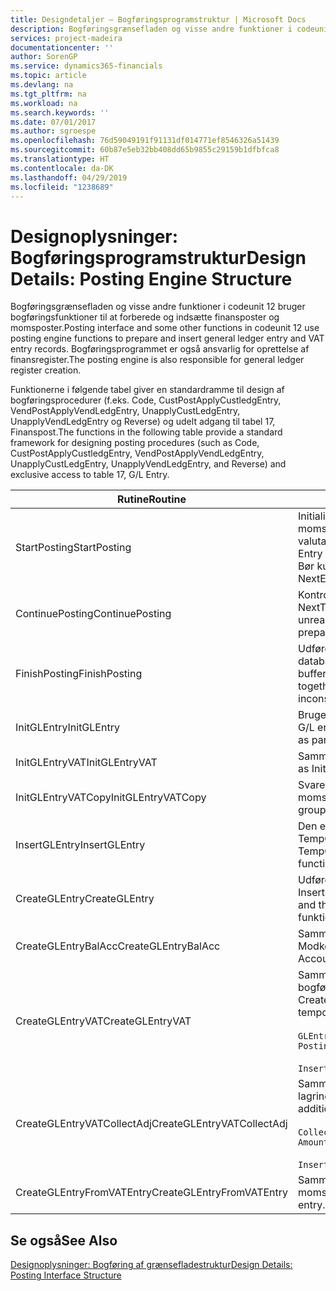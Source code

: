 ```yaml
---
title: Designdetaljer – Bogføringsprogramstruktur | Microsoft Docs
description: Bogføringsgrænsefladen og visse andre funktioner i codeunit 12 bruger bogføringsfunktioner til at forberede og indsætte finansposter og momsposter. Bogføringsprogrammet er også ansvarlig for oprettelse af finansregister.
services: project-madeira
documentationcenter: ''
author: SorenGP
ms.service: dynamics365-financials
ms.topic: article
ms.devlang: na
ms.tgt_pltfrm: na
ms.workload: na
ms.search.keywords: ''
ms.date: 07/01/2017
ms.author: sgroespe
ms.openlocfilehash: 76d59049191f91131df014771ef8546326a51439
ms.sourcegitcommit: 60b87e5eb32bb408dd65b9855c29159b1dfbfca8
ms.translationtype: HT
ms.contentlocale: da-DK
ms.lasthandoff: 04/29/2019
ms.locfileid: "1238689"
---
```

# <a name="design-details-posting-engine-structure"></a><span data-ttu-id="14724-104">Designoplysninger: Bogføringsprogramstruktur</span><span class="sxs-lookup"><span data-stu-id="14724-104">Design Details: Posting Engine Structure</span></span>
<span data-ttu-id="14724-105">Bogføringsgrænsefladen og visse andre funktioner i codeunit 12 bruger bogføringsfunktioner til at forberede og indsætte finansposter og momsposter.</span><span class="sxs-lookup"><span data-stu-id="14724-105">Posting interface and some other functions in codeunit 12 use posting engine functions to prepare and insert general ledger entry and VAT entry records.</span></span> <span data-ttu-id="14724-106">Bogføringsprogrammet er også ansvarlig for oprettelse af finansregister.</span><span class="sxs-lookup"><span data-stu-id="14724-106">The posting engine is also responsible for general ledger register creation.</span></span>  
  
 <span data-ttu-id="14724-107">Funktionerne i følgende tabel giver en standardramme til design af bogføringsprocedurer (f.eks. Code, CustPostApplyCustledgEntry, VendPostApplyVendLedgEntry, UnapplyCustLedgEntry, UnapplyVendLedgEntry og Reverse) og udelt adgang til tabel 17, Finanspost.</span><span class="sxs-lookup"><span data-stu-id="14724-107">The functions in the following table provide a standard framework for designing posting procedures (such as Code, CustPostApplyCustledgEntry, VendPostApplyVendLedgEntry, UnapplyCustLedgEntry, UnapplyVendLedgEntry, and Reverse) and exclusive access to table 17, G/L Entry.</span></span>  
  
|<span data-ttu-id="14724-108">Rutine</span><span class="sxs-lookup"><span data-stu-id="14724-108">Routine</span></span>|<span data-ttu-id="14724-109">Description</span><span class="sxs-lookup"><span data-stu-id="14724-109">Description</span></span>|  
|-------------|---------------------------------------|  
|<span data-ttu-id="14724-110">StartPosting</span><span class="sxs-lookup"><span data-stu-id="14724-110">StartPosting</span></span>|<span data-ttu-id="14724-111">Initialiserer bufferen TempGLEntryBuf for bogføring, låser finanspost- og momsposttabeller og initialiserer regnskabsperiode, finansjournal og valutakurs.</span><span class="sxs-lookup"><span data-stu-id="14724-111">Initializes posting buffer TempGLEntryBuf, locks G/L Entry and VAT Entry tables, and initializes Accounting Period, G/L Register, and Exchange Rate.</span></span> <span data-ttu-id="14724-112">Bør kun kaldes én gang, så NextEntryNo er 0.</span><span class="sxs-lookup"><span data-stu-id="14724-112">Should be called only once, then NextEntryNo is 0.</span></span>|  
|<span data-ttu-id="14724-113">ContinuePosting</span><span class="sxs-lookup"><span data-stu-id="14724-113">ContinuePosting</span></span>|<span data-ttu-id="14724-114">Kontrollerer og bogfører urealiseret moms for tidligere transaktionsforøgelse NextTransactionNo og forbereder bogføring af næste linje.</span><span class="sxs-lookup"><span data-stu-id="14724-114">Checks and posts unrealized VAT for previous transaction increment NextTransactionNo and prepares post of next line.</span></span>|  
|<span data-ttu-id="14724-115">FinishPosting</span><span class="sxs-lookup"><span data-stu-id="14724-115">FinishPosting</span></span>|<span data-ttu-id="14724-116">Udfører bogføring ved at indsætte finansposter fra midlertidig buffer i databasetabellen.</span><span class="sxs-lookup"><span data-stu-id="14724-116">Completes posting by inserting G/L entries from temporary buffer into database table.</span></span> <span data-ttu-id="14724-117">Bruges altid sammen med StartPosting.</span><span class="sxs-lookup"><span data-stu-id="14724-117">Always used together with StartPosting.</span></span> <span data-ttu-id="14724-118">Kontrollerer for uoverensstemmelser.</span><span class="sxs-lookup"><span data-stu-id="14724-118">Checks for inconsistencies.</span></span>|  
|<span data-ttu-id="14724-119">InitGLEntry</span><span class="sxs-lookup"><span data-stu-id="14724-119">InitGLEntry</span></span>|<span data-ttu-id="14724-120">Bruges til at initialisere ny finanspost for finanskladdelinje.</span><span class="sxs-lookup"><span data-stu-id="14724-120">Used to initialize new G/L entry for Gen. Jnl Line.</span></span> <span data-ttu-id="14724-121">Returnerer GLEntry som parameter.</span><span class="sxs-lookup"><span data-stu-id="14724-121">Returns GLEntry as parameter.</span></span>|  
|<span data-ttu-id="14724-122">InitGLEntryVAT</span><span class="sxs-lookup"><span data-stu-id="14724-122">InitGLEntryVAT</span></span>|<span data-ttu-id="14724-123">Samme som InitGLEntry, men tildeler også modkonto og SummarizeVAT.</span><span class="sxs-lookup"><span data-stu-id="14724-123">Same as InitGLEntry, but also assigns Bal. Account No. and SummarizeVAT.</span></span>|  
|<span data-ttu-id="14724-124">InitGLEntryVATCopy</span><span class="sxs-lookup"><span data-stu-id="14724-124">InitGLEntryVATCopy</span></span>|<span data-ttu-id="14724-125">Svarer til InitGLEntryVAT, men kopieret også bogføringsgruppedata fra momspost før SummarizeVAT.</span><span class="sxs-lookup"><span data-stu-id="14724-125">Similar to InitGLEntryVAT, but also copies posting groups data from VAT Entry before SummarizeVAT.</span></span>|  
|<span data-ttu-id="14724-126">InsertGLEntry</span><span class="sxs-lookup"><span data-stu-id="14724-126">InsertGLEntry</span></span>|<span data-ttu-id="14724-127">Den eneste funktion, der indsætter finansposten i tabellen med globale TempGLEntryBuf.</span><span class="sxs-lookup"><span data-stu-id="14724-127">The only function that inserts G/L entry into global TempGLEntryBuf table.</span></span> <span data-ttu-id="14724-128">Brug altid denne funktion til Indsættelse.</span><span class="sxs-lookup"><span data-stu-id="14724-128">Always use this function for insert.</span></span>|  
|<span data-ttu-id="14724-129">CreateGLEntry</span><span class="sxs-lookup"><span data-stu-id="14724-129">CreateGLEntry</span></span>|<span data-ttu-id="14724-130">Udfører en InitGLEntry, tildeler ekstra valutabeløb og udfører derefter InsertGLEntry.</span><span class="sxs-lookup"><span data-stu-id="14724-130">Performs an InitGLEntry, assigns Additional Currency Amount, and then performs InsertGLEntry.</span></span> <span data-ttu-id="14724-131">Erstatter flere kodelinjer med et enkelt funktionskald.</span><span class="sxs-lookup"><span data-stu-id="14724-131">Replaces several lines of code with a single function call.</span></span>|  
|<span data-ttu-id="14724-132">CreateGLEntryBalAcc</span><span class="sxs-lookup"><span data-stu-id="14724-132">CreateGLEntryBalAcc</span></span>|<span data-ttu-id="14724-133">Samme som CreateGLEntry, men tildeler også Modkontotype og Modkonto.</span><span class="sxs-lookup"><span data-stu-id="14724-133">Same as CreateGLEntry, but also assigns Bal. Account Type and Bal. Account No.</span></span>|  
|<span data-ttu-id="14724-134">CreateGLEntryVAT</span><span class="sxs-lookup"><span data-stu-id="14724-134">CreateGLEntryVAT</span></span>|<span data-ttu-id="14724-135">Samme som CreateGLEntry, men med yderligere behandling for bogføringsgrupper og lagring til den midlertidige momsbuffer:</span><span class="sxs-lookup"><span data-stu-id="14724-135">Same as CreateGLEntry, but with additional processing for posting groups and saving to temporary VAT buffer:</span></span><br /><br /> `GLEntry.CopyPostingGroupsFromDtldCVBuf(DtldCVLedgEntryBuf,GenJnlLine."Gen. Posting Type");`<br /><br /> `InsertVATEntriesFromTemp(DtldCVLedgEntryBuf,GLEntry);`|  
|<span data-ttu-id="14724-136">CreateGLEntryVATCollectAdj</span><span class="sxs-lookup"><span data-stu-id="14724-136">CreateGLEntryVATCollectAdj</span></span>|<span data-ttu-id="14724-137">Samme som CreateGLEntry, men med yderligere samling af justeringer og lagring til den midlertidige momsbuffer:</span><span class="sxs-lookup"><span data-stu-id="14724-137">Same as CreateGLEntry, but with additional collection of adjustments and saving to temporary VAT buffer:</span></span><br /><br /> `CollectAdjustment(AdjAmount,GLEntry.Amount,GLEntry."Additional-Currency Amount",OriginalDateSet);`<br /><br /> `InsertVATEntriesFromTemp(DtldCVLedgEntryBuf,GLEntry);`|  
|<span data-ttu-id="14724-138">CreateGLEntryFromVATEntry</span><span class="sxs-lookup"><span data-stu-id="14724-138">CreateGLEntryFromVATEntry</span></span>|<span data-ttu-id="14724-139">Samme som CreateGLEntry, men kopierer også bogføringsgrupper fra momspost.</span><span class="sxs-lookup"><span data-stu-id="14724-139">Same as CreateGLEntry, but also copies posting groups from VAT entry.</span></span>|  
  
## <a name="see-also"></a><span data-ttu-id="14724-140">Se også</span><span class="sxs-lookup"><span data-stu-id="14724-140">See Also</span></span>  
 [<span data-ttu-id="14724-141">Designoplysninger: Bogføring af grænsefladestruktur</span><span class="sxs-lookup"><span data-stu-id="14724-141">Design Details: Posting Interface Structure</span></span>](design-details-posting-interface-structure.md)